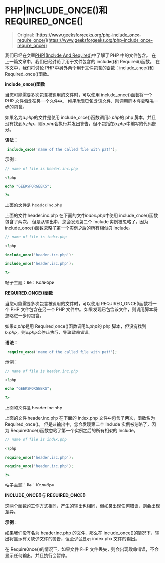 # PHP|INCLUDE_ONCE()和 REQUIRED_ONCE()

> Original: [https://www.geeksforgeeks.org/php-include_once-require_once/](https://www.geeksforgeeks.org/php-include_once-require_once/)

我们已经在文章[PHP|(Include And Required)](https://www.geeksforgeeks.org/php-inclusion/)中了解了 PHP 中的文件包含。 在上一篇文章中，我们已经讨论了用于文件包含的 include()和 Required()函数。 在本文中，我们将讨论 PHP 中另外两个用于文件包含的函数：include_once()和 Required_once()函数。

**include_once()函数**

当您可能需要多次包含被调用的文件时，可以使用 include_once()函数将一个 PHP 文件包含在另一个文件中。 如果发现已包含该文件，则调用脚本将忽略进一步的包含。

如果名为*a.php*的文件是使用 include_once()函数调用*b.php*的 php 脚本，并且没有找到*b.php*，则*a.php*会执行并发出警告，但不包括在*b.php*中编写的代码部分。

**语法：**

```php
 include_once('name of the called file with path');

```

示例：

```php
// name of file is header.inc.php

<?php

echo "GEEKSFORGEEKS";

?>
```

上面的文件是 header.inc.php

上面的文件 header.inc.php 在下面的文件*index.php*中使用 include_once()函数包含了两次。 但是从输出中，您会发现第二个 Include 实例被忽略了，因为 include_once()函数忽略了第一个实例之后的所有相似的 Include。

```php
// name of file is index.php

<?php

include_once('header.inc.php');

include_once('header.inc.php');

?>
```

帖子主题：Re：Колибри

**REQUIRED_ONCE()函数**

当您可能需要多次包含被调用的文件时，可以使用 REQUIRED_ONCE()函数将一个 PHP 文件包含在另一个 PHP 文件中。 如果发现已包含该文件，则调用脚本将忽略进一步的包含。

如果*a.php*是用 Required_once()函数调用*b.php*的 php 脚本，但没有找到*b.php*，则*a.php*会停止执行，导致致命错误。

**语法：**

```php
 require_once('name of the called file with path');

```

示例：

```php
// name of file is header.inc.php

<?php

echo "GEEKSFORGEEKS";

?>
```

上面的文件是 header.inc.php

上面的文件 header.inc.php 在下面的 index.php 文件中包含了两次，函数名为 Required_once()。 但是从输出中，您会发现第二个 Include 实例被忽略了，因为 RequireOnce()函数忽略了第一个实例之后的所有相似的 Include。

```php
// name of file is index.php

<?php

require_once('header.inc.php');

require_once('header.inc.php');

?>
```

帖子主题：Re：Колибри

**INCLUDE_ONCE()与 REQUIRED_ONCE()**

这两个函数的工作方式相同，产生的输出也相同，但如果出现任何错误，则会出现差异。

**示例**：

如果我们没有名为 header.inc.php 的文件，那么在 include_once()的情况下，输出将显示有关缺少文件的警告，但至少会显示 index.php 文件的输出。

在 RequireOnce()的情况下，如果文件 PHP 文件丢失，则会出现致命错误，不会显示任何输出，并且执行会暂停。